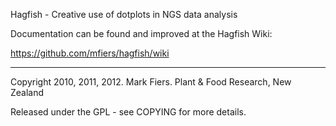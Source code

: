Hagfish - Creative use of dotplots in NGS data analysis

Documentation can be found and improved at the Hagfish Wiki:

https://github.com/mfiers/hagfish/wiki

---

Copyright 2010, 2011, 2012. Mark Fiers. 
Plant & Food Research, New Zealand

Released under the GPL - see COPYING for more details.



